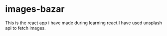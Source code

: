 # images-bazar
This is the react app i have made during learning react.I have used unsplash api to fetch images.
